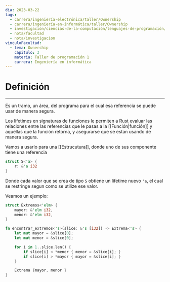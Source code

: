```yaml
---
dia: 2023-03-22
tags:
  - carrera/ingeniería-electrónica/taller/Ownership
  - carrera/ingeniería-en-informática/taller/Ownership
  - investigación/ciencias-de-la-computación/lenguajes-de-programación/lenguaje-Rust
  - nota/facultad
  - nota/investigacion
vinculoFacultad:
  - tema: Ownership
    capitulo: 3
    materia: Taller de programación 1
    carrera: Ingeniería en informática
---
```

# Definición
---
Es un tramo, un área, del programa para el cual esa referencia se puede usar de manera segura.

Los lifetimes en signaturas de funciones le permiten a Rust evaluar las relaciones entre las referencias que le pasas a la [[Función|función]] y aquellas que la función retorna, y asegurarse que se estan usando de manera segura.

Vamos a usarlo para una [[Estrucutura]], donde uno de sus componente tiene una referencia 
``` rust
struct S<'a> {
	r: &'a i32
}
```

Donde cada valor que se crea de tipo `S` obtiene un lifetime nuevo `'a`, el cual se restringe segun como se utilize ese valor.

Veamos un ejemplo: 
``` rust
struct Extremos<'elm> {
	mayor: &'elm i32,
	menor: &'elm i32,
}

fn encontrar_extremos<'s>(slice: &'s [i32]) -> Extrema<'s> {
	let mut mayor = &slice[0];
	let mut menor = &slice[0];

	for i in 1..slice.len() {
		if slice[i] < *menor { menor = &slice[i]; }
		if slice[i] > *mayor { mayor = &slice[i]; }
	}

	Extrema {mayor, menor }
}
```